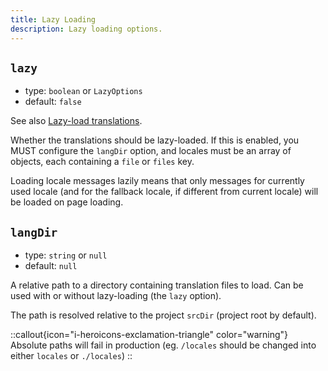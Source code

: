 ```yaml
---
title: Lazy Loading
description: Lazy loading options.
---
```


## `lazy`

- type: `boolean` or `LazyOptions`
- default: `false`

See also [Lazy-load translations](/docs/v8/guide/lazy-load-translations).

Whether the translations should be lazy-loaded. If this is enabled, you MUST configure the `langDir` option, and locales must be an array of objects, each containing a `file` or `files` key.

Loading locale messages lazily means that only messages for currently used locale (and for the fallback locale, if different from current locale) will be loaded on page loading.

## `langDir`

- type: `string` or `null`
- default: `null`

A relative path to a directory containing translation files to load. Can be used with or without lazy-loading (the `lazy` option).

The path is resolved relative to the project `srcDir` (project root by default).

::callout{icon="i-heroicons-exclamation-triangle" color="warning"}
Absolute paths will fail in production (eg. `/locales` should be changed into either `locales` or `./locales`)
::
